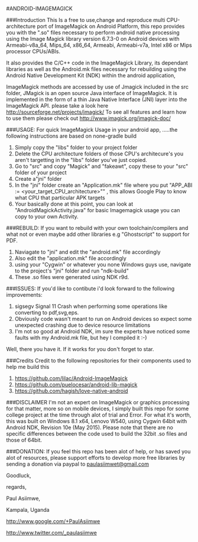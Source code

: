 #ANDROID-IMAGEMAGICK

###Introduction
This Is a free to use,change and reproduce multi CPU-architecture port of ImageMagick on Android Platform, this repo provides you with the ".so" files necessary to perform android native processing using the Image Magick library version 6.7.3-0 on Android devices with Armeabi-v8a_64, Mips_64, x86_64, Armeabi, Armeabi-v7a, Intel x86 or Mips processor CPUs/ABIs.

It also provides the C/C++ code in the ImageMagick Library, its dependant libraries as well as the Android.mk files necessary for rebuilding using the Android Native Development Kit (NDK)
within the android application, 

ImageMagick methods are accessed by use of Jmagick included in the src folder, JMagick is an open source Java interface of ImageMagick. It is implemented in the form of a thin Java Native Interface (JNI) layer into the ImageMagick API. please take a look here http://sourceforge.net/projects/jmagick/
To see all features and learn how to use them please check out http://www.jmagick.org/jmagick-doc/




###USAGE:
For quick ImageMagick Usage in your android app, .....the following instructions are based on none-gradle build

1.  Simply copy the "libs" folder to your project folder
2.  Delete the CPU architecture folders of those CPU's architecure's you aren't targetting in the "libs" folder you've just copied.
3.  Go to "src" and copy "Magick" and "fakeawt", copy these to your "src" folder of your project
4.  Create a"jni" folder
5.  In the "jni" folder create an "Application.mk" file where you put "APP_ABI := <your_target_CPU_architecture>"" , this allows Google Play to know what CPU that particular APK targets
6.  Your basically done at this point, you can look at "AndroidMagickActivity.java" for basic Imagemagick usage you can copy to your own Activity.

###REBUILD:
If you want to rebuild with your own toolchain/compilers and what not or even maybe add other libraries e.g "Ghostscript" to support for PDF.

1.  Naviagate to "jni" and edit the "android.mk" file accordingly
2.  Also edit the "application.mk" file accordingly
3.  using your "Cygwin" or whatever you none Windows guys use, navigate to the project's "jni" folder and run "ndk-build" 
4.  These .so files were generated using NDK r9d.


###ISSUES:
If you'd like to contibute i'd look forward to the following improvements:

1.  sigsegv Signal 11 Crash when performing some operations like converting to pdf,svg,eps.
2.  Obviously code wasn't meant to run on Android devices so expect some unexpected crashing due to device resource limitations
3.  I'm not so good at Android NDK, im sure the experts have noticed some faults with my Android.mk file, but hey I compiled it :-)

Well, there you have it.
If it works for you don't forget to star.

###Credits
Credit to the following repositories for their components used to help me build this

1.  https://github.com/lilac/Android-ImageMagick
2.  https://github.com/puelocesar/android-lib-magick
3.  https://github.com/hagish/love-native-android


###DISCLAIMER
I'm not an expert on ImageMagick or graphics processing for that matter, more so on mobile devices, I simply built this repo for some college project at the time through alot of trial and Error.
For what it's worth, this was built on Windows 8.1 x64, Lenovo W540, using Cygwin 64bit with Android NDK, Revision 10e (May 2015).
Please note that there are no specific differences between the code used to build the 32bit .so files and those of 64bit. 


###DONATION:
If you feel this repo has been alot of help, or has saved you alot of resources, please support efforts to develop more free libraries by sending a donation via paypal to paulasiimwet@gmail.com

Goodluck,

regards,

Paul Asiimwe,

Kampala, Uganda

http://www.google.com/+PaulAsiimwe

http://www.twitter.com/_paulasiimwe